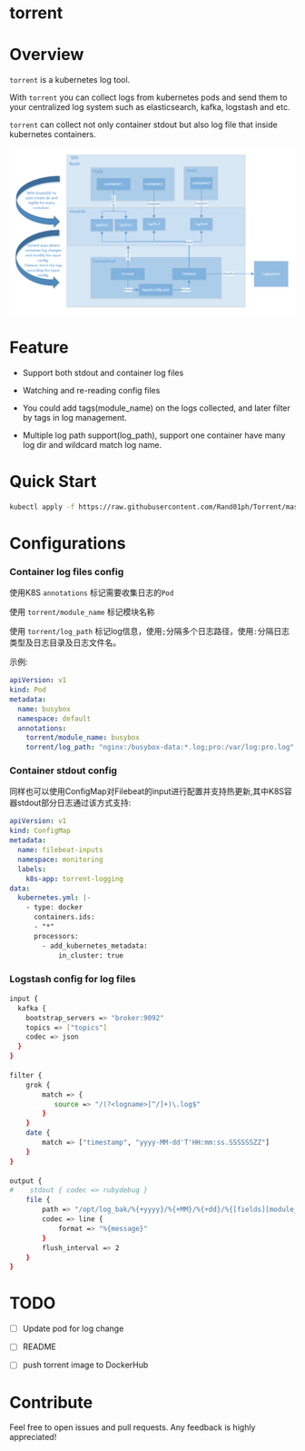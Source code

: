 # torrent



# Overview

`torrent` is a kubernetes log tool. 

With `torrent` you can collect logs from kubernetes pods and send them to your centralized log system such as elasticsearch, kafka, logstash and etc.

 `torrent` can collect not only container stdout but also log file that inside kubernetes containers.



![Torrent](./docs/filebeat/Torrent.png)

# Feature

- Support both stdout and container log files

- Watching and re-reading config files

- You could add tags(module_name) on the logs collected, and later filter by tags in log management.

- Multiple log path support(log_path), support one container have many log dir and wildcard match log name.

  

# Quick Start

```bash
kubectl apply -f https://raw.githubusercontent.com/Rand01ph/Torrent/master/torrent.yaml
```



# Configurations



### Container log files config

使用K8S `annotations` 标记需要收集日志的`Pod`

使用 `torrent/module_name` 标记模块名称

使用 `torrent/log_path` 标记log信息，使用`;`分隔多个日志路径，使用`:`分隔日志类型及日志目录及日志文件名。

示例:

```yaml
apiVersion: v1
kind: Pod
metadata:
  name: busybox
  namespace: default
  annotations:
    torrent/module_name: busybox
    torrent/log_path: "nginx:/busybox-data:*.log;pro:/var/log:pro.log"
```



### Container stdout config

同样也可以使用ConfigMap对Filebeat的input进行配置并支持热更新,其中K8S容器stdout部分日志通过该方式支持:

```yaml
apiVersion: v1
kind: ConfigMap
metadata:
  name: filebeat-inputs
  namespace: monitoring
  labels:
    k8s-app: torrent-logging
data:
  kubernetes.yml: |-
    - type: docker
      containers.ids:
      - "*"
      processors:
        - add_kubernetes_metadata:
            in_cluster: true
```



### Logstash config for log files

```bash
input {
  kafka {
    bootstrap_servers => "broker:9092"
    topics => ["topics"]
    codec => json
  }
}

filter {
    grok {
        match => {
           source => "/(?<logname>[^/]+)\.log$"
        }
    }
    date {
        match => ["timestamp", "yyyy-MM-dd'T'HH:mm:ss.SSSSSSZZ"]
    }
}

output {
#    stdout { codec => rubydebug }
    file {
        path => "/opt/log_bak/%{+yyyy}/%{+MM}/%{+dd}/%{[fields][module_name]}/%{[fields][log_type]}-%{logname}.log"
        codec => line {
            format => "%{message}"
        }
        flush_interval => 2
    }
}
```





# TODO

- [ ] Update pod for log change
- [ ] README
- [ ] push torrent image to DockerHub



# Contribute

Feel free to open issues and pull requests. Any feedback is highly appreciated!